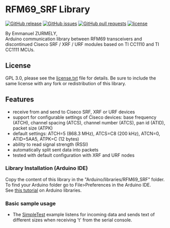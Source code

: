 # RFM69_SRF Library
[![GitHub release](https://img.shields.io/github/release/emmanuelz/RFM69_SRF.svg)](https://github.com/emmanuelz/RFM69_SRF/releases)
[![GitHub issues](https://img.shields.io/github/issues/emmanuelz/RFM69_SRF.svg)](https://github.com/emmanuelz/RFM69_SRF/issues)
[![GitHub pull requests](https://img.shields.io/github/issues-pr/emmanuelz/RFM69_SRF.svg)](https://github.com/emmanuelz/RFM69_SRF/pulls)
[![license](https://img.shields.io/github/license/emmanuelz/RFM69_SRF.svg)](https://github.com/emmanuelz/RFM69_SRF/blob/master/license.txt)


By Emmanuel ZURMELY,
<br/>
Arduino communication library between RFM69 transceivers and discontinued Ciseco SRF / XRF / URF modules based on TI CC1110 and TI CC1111 MCUs.
<br/>

## License
GPL 3.0, please see the [license.txt](https://github.com/emmanuelz/RFM69_SRF/blob/master/license.txt) file for details. Be sure to include the same license with any fork or redistribution of this library.

## Features
- receive from and send to Ciseco SRF, XRF or URF devices
- support for configurable settings of Ciseco devices: base frequency (ATCH), channel spacing (ATCS), channel number (ATCS), pan id (ATID), packet size (ATPK)
- default settings: ATCH=5 (868.3 MHz), ATCS=C8 (200 kHz), ATCN=0, ATID=5AA5, ATPK=C (12 bytes)
- ability to read signal strength (RSSI)
- automatically split sent data into packets
- tested with default configuration with XRF and URF nodes

### Library Installation (Arduino IDE)
Copy the content of this library in the "Arduino/libraries/RFM69_SRF" folder.
<br />
To find your Arduino folder go to File>Preferences in the Arduino IDE.
<br/>
See [this tutorial](http://learn.adafruit.com/arduino-tips-tricks-and-techniques/arduino-libraries) on Arduino libraries.

### Basic sample usage
- The [SimpleTest](https://github.com/emmanuelz/RFM69_SRF/blob/master/examples/SimpleTest/SimpleTest.ino) example listens for incoming data and sends text of different sizes when receiving 't' from the serial console.
